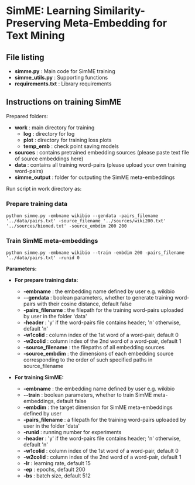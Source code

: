 # SimME: Learning Similarity-Preserving Meta-Embedding for Text Mining


## File listing
+ __simme.py__ : Main code for SimME training
+ __simme_utils.py__ : Supporting functions
+ __requirements.txt__ : Library requirements


## Instructions on training SimME

Prepared folders:
+ __work__ : main directory for training 
    + __log__ : directory for log
    + __plot__ : directory for training loss plots
    + __temp_emb__ : check point saving models
+ __sources__ : contains pretrained embedding sources (please paste text file of source embeddings here)
+ __data__ : contains all training word-pairs (please upload your own training word-pairs)
+ __simme_output__ : folder for outputing the SimME meta-embeddings




Run script in work directory as:

### Prepare training data
    python simme.py -embname wikibio --gendata -pairs_filename '../data/pairs.txt' -source_filename '../sources/wiki200.txt' '../sources/biomed.txt' -source_embdim 200 200 
    
### Train SimME meta-embeddings
    python simme.py -embname wikibio --train -embdim 200 -pairs_filename '../data/pairs.txt' -runid 0 
    
    
<b>Parameters:</b>

+ __For prepare training data:__
  + __-embname__ : the embedding name defined by user e.g. wikibio
  + __--gendata__ : boolean parameters, whether to generate training word-pairs with their cosine distance, default false
  + __-pairs_filename__ : the filepath for the training word-pairs uploaded by user in the folder 'data'
  + __-header__ : 'y' if the word-pairs file contains header; 'n' otherwise, default 'n'
  + __-w1colid__ : column index of the 1st word of a word-pair, default 0
  + __-w2colid__ : column index of the 2nd word of a word-pair, default 1
  + __-source_filename__ : the filepaths of all embedding sources 
  + __-source_embdim__ : the dimensions of each embedding source corresponding to the order of such specified paths in source_filename

+ __For training SimME:__
  + __-embname__ : the embedding name defined by user e.g. wikibio
  + __--train__ : boolean parameters, whether to train SimME meta-embeddings, default false
  + __-embdim__ : the target dimension for SimME meta-embeddings defined by user
  + __-pairs_filename__ : a filepath for the training word-pairs uploaded by user in the folder 'data'
  + __-runid__ : running number for experiments
  + __-header__ : 'y' if the word-pairs file contains header; 'n' otherwise, default 'n'
  + __-w1colid__ : column index of the 1st word of a word-pair, default 0
  + __-w2colid__ : column index of the 2nd word of a word-pair, default 1
  + __-lr__ : learning rate, default 15
  + __-ep__ : epochs, default 200
  + __-bs__ : batch size, default 512
  
  
